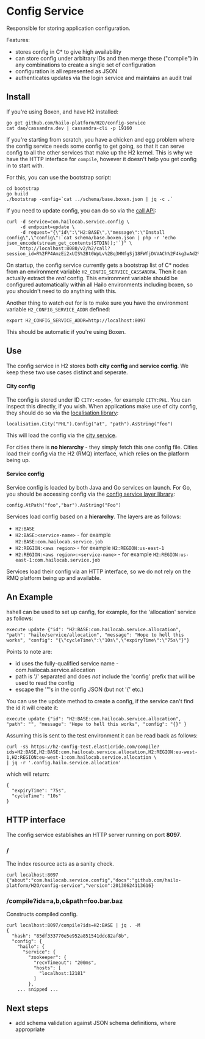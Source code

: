 # Config Service

Responsible for storing application configuration.

Features:

 - stores config in C* to give high availability
 - can store config under arbitrary IDs and then merge these ("compile") in any
   combinations to create a single set of configuration
 - configuration is all represented as JSON
 - authenticates updates via the login service and maintains an audit trail

## Install

If you're using Boxen, and have H2 installed:

    go get github.com/hailo-platform/H2O/config-service
    cat dao/cassandra.dev | cassandra-cli -p 19160

If you're starting from scratch, you have a chicken and egg problem where the config
service needs some config to get going, so that it can serve config to all the other
services that make up the H2 kernel. This is why we have the HTTP interface for
`compile`, however it doesn't help you get config in to start with.

For this, you can use the bootstrap script:

    cd bootstrap
    go build
    ./bootstrap -config=`cat ../schema/base.boxen.json | jq -c .`

If you need to update config, you can do so via the [call API](github.com/hailo-platform/H2O/call-api):

	curl -d service=com.hailocab.service.config \
		 -d endpoint=update \
		 -d request="{\"id\":\"H2:BASE\",\"message\":\"Install config\",\"config\":`cat schema/base.boxen.json | php -r 'echo json_encode(stream_get_contents(STDIN));'`}" \
		 http://localhost:8080/v2/h2/call?session_id=R%2FP4AmzEi2xUIS%2Bt6WpLv%2Bq3HNfgSj18FWfjDVVACh%2F4kg3wAd2%2BbQh%2B51MqWrOJ

On startup, the config service currently gets a bootstrap list of C* nodes from
an environment variable `H2_CONFIG_SERVICE_CASSANDRA`. Then it can actually extract the
_real_ config. This environment variable should be configured automatically within
all Hailo environments including boxen, so you shouldn't need to do anything with this.

Another thing to watch out for is to make sure you have the environment variable `H2_CONFIG_SERVICE_ADDR`
defined:

    export H2_CONFIG_SERVICE_ADDR=http://localhost:8097

This should be automatic if you're using Boxen.

## Use

The config service in H2 stores both **city config** and **service config**. We keep
these two use cases distinct and seperate.

#### City config

The config is stored under ID `CITY:<code>`, for example `CITY:PHL`. You can
inspect this directly, if you wish. When applications make use of city config,
they should do so via the [localisation library](https://github.com/hailo-platform/H2O/go-hailo-lib/blob/master/localisation/city.go#L29):

	localisation.City("PHL").Config("at", "path").AsString("foo")

This will load the config via the [city service](https://github.com/hailo-platform/H2O/city-service/tree/master/proto/config).

For cities there is **no hierarchy** - they simply fetch this one config file. Cities load
their config via the H2 (RMQ) interface, which relies on the platform being up.

#### Service config

Service config is loaded by both Java and Go services on launch. For Go, you
should be accessing config via the [config service layer library](https://github.com/hailo-platform/H2O/service/tree/master/config):

	config.AtPath("foo","bar").AsString("Foo")

Services load config based on a **hierarchy**. The layers are as follows:

  - `H2:BASE`
  - `H2:BASE:<service-name>` - for example `H2:BASE:com.hailocab.service.job`
  - `H2:REGION:<aws region>` - for example `H2:REGION:us-east-1`
  - `H2:REGION:<aws region>:<service-name>` - for example `H2:REGION:us-east-1:com.hailocab.service.job`

Services load their config via an HTTP interface, so we do not rely on the RMQ
platform being up and available.

## An Example

hshell can be used to set up canfig, for example, for the 'allocation' service as follows:

    execute update {"id": "H2:BASE:com.hailocab.service.allocation", "path": "hailo/service/allocation", "message": "Hope to hell this works", "config": "{\"cycleTime\":\"10s\",\"expiryTime\":\"75s\"}"}
    
Points to note are:

* id uses the fully-qualified service name - com.hailocab.service.allocation
* path is '/' separated and does *not* include the 'config' prefix that will be used to read the config
* escape the '"'s in the config JSON (but not '{' etc.)

You can use the update method to create a config, if the service can't find the id it will create it:

    execute update {"id": "H2:BASE:com.hailocab.service.allocation", "path": "", "message": "Hope to hell this works", "config": "{}" }

Assuming this is sent to the test environment it can be read back as follows:

    curl -sS https://h2-config-test.elasticride.com/compile?ids=H2:BASE,H2:BASE:com.hailocab.service.allocation,H2:REGION:eu-west-1,H2:REGION:eu-west-1:com.hailocab.service.allocation \
    | jq -r '.config.hailo.service.allocation'

which will return:

    {
      "expiryTime": "75s",
      "cycleTime": "10s"
    }

## HTTP interface

The config service establishes an HTTP server running on port **8097**.

### /

The index resource acts as a sanity check.

    curl localhost:8097
    {"about":"com.hailocab.service.config","docs":"github.com/hailo-platform/H2O/config-service","version":20130624113616}

### /compile?ids=a,b,c&path=foo.bar.baz

Constructs compiled config.

    curl localhost:8097/compile?ids=H2:BASE | jq . -M
    {
      "hash": "85df333770e5e952a851541ddc82af8b",
      "config": {
        "hailo": {
          "service": {
            "zookeeper": {
              "recvTimeout": "200ms",
              "hosts": [
                "localhost:12181"
              ]
            },
        ... snipped ...

## Next steps

  - add schema validation against JSON schema definitions, where appropriate
